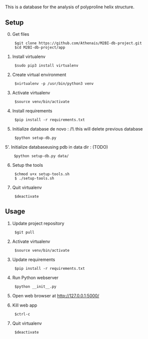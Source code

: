 # 

This is a database for the analysis of polyproline helix structure. 

## Setup

0. Get files

		$git clone https://github.com/Athenais/M2BI-db-project.git
		$cd M2BI-db-project/app

1. Install virtualenv

		$sudo pip3 install virtualenv

2. Create virtual environment

		$virtualenv -p /usr/bin/python3 venv

3. Activate virtualenv

		$source venv/bin/activate

4. Install requirements

		$pip install -r requirements.txt

5. Initialize database de novo : 
/!\ this will delete previous database

		$python setup-db.py

5'. Initialize databaseusing pdb in data dir : (TODO)

		$python setup-db.py data/  


6. Setup the tools

		$chmod u+x setup-tools.sh
		$ ./setup-tools.sh


7. Quit virtualenv

		$deactivate


## Usage

1. Update project repository

		$git pull

2. Activate virtualenv

		$source venv/bin/activate

3. Update requirements

		$pip install -r requirements.txt

4. Run Python webserver

		$python __init__.py

7. Open web browser at <http://127.0.0.1:5000/>

8. Kill web app

		$ctrl-c

9. Quit virtualenv

		$deactivate

